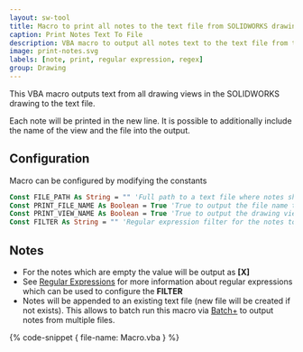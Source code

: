 ```yaml
---
layout: sw-tool
title: Macro to print all notes to the text file from SOLIDWORKS drawing
caption: Print Notes Text To File
description: VBA macro to output all notes text to the text file from the SOLIDWORKS drawing file
image: print-notes.svg
labels: [note, print, regular expression, regex]
group: Drawing
---
```

This VBA macro outputs text from all drawing views in the SOLIDWORKS drawing to the text file.

Each note will be printed in the new line. It is possible to additionally include the name of the view and the file into the output.

## Configuration

Macro can be configured by modifying the constants

~~~ vb
Const FILE_PATH As String = "" 'Full path to a text file where notes should be written. If empty file is saved with the same name as the original file with _Note.txt prefix
Const PRINT_FILE_NAME As Boolean = True 'True to output the file name to the text file
Const PRINT_VIEW_NAME As Boolean = True 'True to output the drawing view name to the text file
Const FILTER As String = "" 'Regular expression filter for the notes to include (e.g. \d+ to include all notes containing numeric value)
~~~

## Notes

* For the notes which are empty the value will be output as **\[X\]**
* See [Regular Expressions](https://docs.microsoft.com/en-us/dotnet/standard/base-types/the-regular-expression-object-model) for more information about regular expressions which can be used to configure the **FILTER**
* Notes will be appended to an existing text file (new file will be created if not exists). This allows to batch run this macro via [Batch+](https://cadplus.xarial.com/batch/) to output notes from multiple files.

{% code-snippet { file-name: Macro.vba } %}
